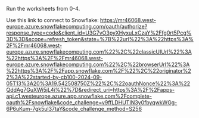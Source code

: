 Run the worksheets from 0-4. 

Use this link to connect to Snowflake:
https://mr46068.west-europe.azure.snowflakecomputing.com/oauth/authorize?response_type=code&client_id=U3G7vO3pyXHyxuLxCzaY%2Ffg0rt5Pcg%3D%3D&scope=refresh_token&state=%7B%22url%22%3A%22https%3A%2F%2Fmr46068.west-europe.azure.snowflakecomputing.com%22%2C%22classicUIUrl%22%3A%22https%3A%2F%2Fmr46068.west-europe.azure.snowflakecomputing.com%22%2C%22browserUrl%22%3A%22https%3A%2F%2Fapp.snowflake.com%2F%22%2C%22originator%22%3A%22started-by-cb100-2024-09-05T13%3A20%3A19.542508750Z%22%2C%22oauthNonce%22%3A%22QddAg7GuXWi5jL4i%22%7D&redirect_uri=https%3A%2F%2Fapps-api.c1.westeurope.azure.app.snowflake.com%2Fcomplete-oauth%2Fsnowflake&code_challenge=v9ffLDHUTIN3y0fbyqwkWGg-6P6uKum-7gk5ul37taY&code_challenge_method=S256
